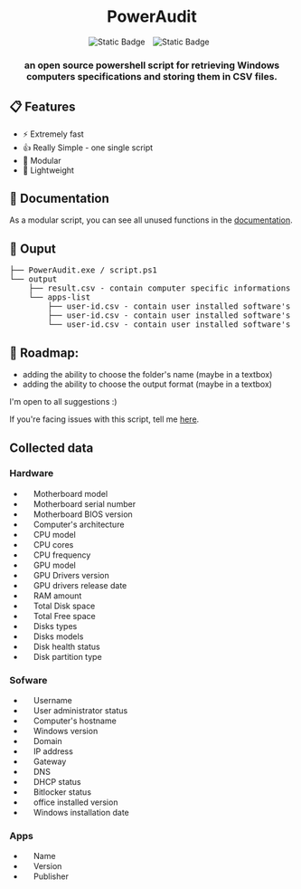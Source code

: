 <div align="center">
<h1>PowerAudit</h1>
<img alt="Static Badge" src="https://img.shields.io/badge/windows_version-8.1_%7C_10_%7C_11-green?style=for-the-badge&logo=windows&labelColor=%23313244&color=%2389dceb" style="margin-right: 10px">
<img alt="Static Badge" src="https://img.shields.io/badge/Release-v0.5-green?style=for-the-badge&labelColor=%23313244&color=%23a6e3a1" style="margin-right: 10px">
<h3>
an open source powershell script for retrieving Windows computers specifications and storing them in CSV files.
</h3>
</div>

## 📋 Features

- ⚡ Extremely fast
- 👍 Really Simple - one single script
- 🔧 Modular
- 🍃 Lightweight

## 📓 Documentation
As a modular script, you can see all unused functions in the [documentation](https://github.com/spartanfant0me/PowerShell-Audit-Tool/wiki/Documentation).

## 📁 Ouput
<pre>
├── PowerAudit.exe / script.ps1
└── output
    ├── result.csv - contain computer specific informations
    └── apps-list
        ├── user-id.csv - contain user installed software's 
        ├── user-id.csv - contain user installed software's
        └── user-id.csv - contain user installed software's
</pre>

## 🚧 Roadmap:
- adding the ability to choose the folder's name (maybe in a textbox)
- adding the ability to choose the output format (maybe in a textbox)


I'm open to all suggestions :)

If you're facing issues with this script, tell me [here](https://github.com/Yelodress/PowerShell-Audit-Tool/issues).

## Collected data 
### Hardware
- <img src="https://api.iconify.design/bi:motherboard-fill.svg" height="15" style="filter: invert()"> Motherboard model
- <img src="https://api.iconify.design/bi:motherboard-fill.svg" height="15" style="filter: invert()"> Motherboard serial number
- <img src="https://api.iconify.design/bi:motherboard-fill.svg" height="15" style="filter: invert()"> Motherboard BIOS version
- <img src="https://api.iconify.design/ri:cpu-line.svg" height="15" style="filter: invert()"> Computer's architecture
- <img src="https://api.iconify.design/ri:cpu-line.svg" height="15" style="filter: invert()"> CPU model
- <img src="https://api.iconify.design/ri:cpu-line.svg" height="15" style="filter: invert()"> CPU cores
- <img src="https://api.iconify.design/ri:cpu-line.svg" height="15" style="filter: invert()"> CPU frequency
- <img src="https://api.iconify.design/bi:gpu-card.svg" height="15" style="filter: invert()"> GPU model
- <img src="https://api.iconify.design/bi:gpu-card.svg" height="15" style="filter: invert()"> GPU Drivers version
- <img src="https://api.iconify.design/bi:gpu-card.svg" height="15" style="filter: invert()"> GPU drivers release date
- <img src="https://api.iconify.design/clarity:memory-solid.svg" height="15" style="filter: invert()"> RAM amount
- <img src="https://api.iconify.design/mdi:harddisk.svg" height="15" style="filter: invert()"> Total Disk space
- <img src="https://api.iconify.design/mdi:harddisk.svg" height="15" style="filter: invert()"> Total Free space
- <img src="https://api.iconify.design/mdi:harddisk.svg" height="15" style="filter: invert()"> Disks types
- <img src="https://api.iconify.design/mdi:harddisk.svg" height="15" style="filter: invert()"> Disks models
- <img src="https://api.iconify.design/mdi:harddisk.svg" height="15" style="filter: invert()"> Disk health status
- <img src="https://api.iconify.design/mdi:harddisk.svg" height="15" style="filter: invert()"> Disk partition type
### Sofware
- <img src="https://api.iconify.design/mdi:account.svg" height="15" style="filter: invert()"> Username
- <img src="https://api.iconify.design/material-symbols:admin-panel-settings.svg" height="15" style="filter: invert()"> User administrator status
- <img src="https://api.iconify.design/ph:computer-tower-fill.svg" height="15" style="filter: invert()"> Computer's hostname
- <img src="https://api.iconify.design/mdi:microsoft-windows.svg" height="15" style="filter: invert()"> Windows version
- <img src="https://api.iconify.design/material-symbols:domain.svg" height="15" style="filter: invert()"> Domain
- <img src="https://api.iconify.design/mdi:ip-network.svg" height="15" style="filter: invert()"> IP address
- <img src="https://api.iconify.design/material-symbols:router.svg" height="15" style="filter: invert()"> Gateway
- <img src="https://api.iconify.design/material-symbols:dns.svg" height="15" style="filter: invert()"> DNS
- <img src="https://api.iconify.design/mdi:server.svg" height="15" style="filter: invert()"> DHCP status
- <img src="https://api.iconify.design/material-symbols:lock.svg" height="15" style="filter: invert()"> Bitlocker status
- <img src="https://api.iconify.design/mdi:microsoft-office.svg" height="15" style="filter: invert()"> office installed version
- <img src="https://api.iconify.design/material-symbols:calendar-month.svg" height="15" style="filter: invert()"> Windows installation date
### Apps
- <img src="https://api.iconify.design/mdi:file.svg" height="15" style="filter: invert()"> Name
- <img src="https://api.iconify.design/mdi:file-arrow-left-right.svg" height="15" style="filter: invert()"> Version
- <img src="https://api.iconify.design/mdi:file-account.svg" height="15" style="filter: invert()"> Publisher